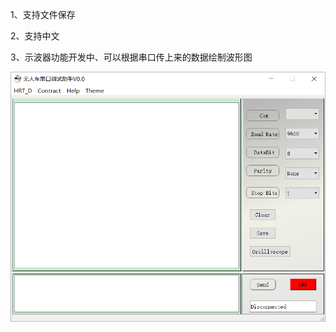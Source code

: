 1、支持文件保存

2、支持中文

3、示波器功能开发中、可以根据串口传上来的数据绘制波形图


![image](https://github.com/ShieldQiQi/-/blob/master/2019-01-20_090632.png)
